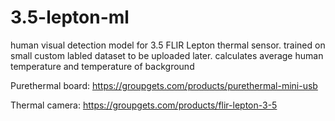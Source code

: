 # 3.5-lepton-ml
human visual detection model for 3.5 FLIR Lepton thermal sensor. trained on small custom labled dataset to be uploaded later. calculates average human temperature and temperature of background

Purethermal board:
https://groupgets.com/products/purethermal-mini-usb

Thermal camera:
https://groupgets.com/products/flir-lepton-3-5
